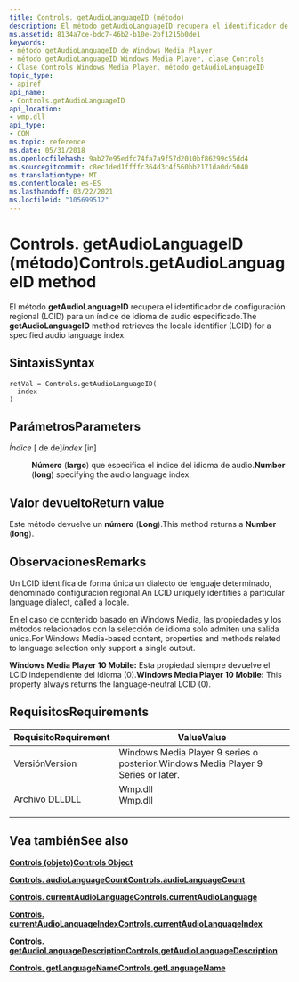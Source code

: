 ```yaml
---
title: Controls. getAudioLanguageID (método)
description: El método getAudioLanguageID recupera el identificador de configuración regional (LCID) para un índice de idioma de audio especificado.
ms.assetid: 8134a7ce-bdc7-46b2-b10e-2bf1215b0de1
keywords:
- método getAudioLanguageID de Windows Media Player
- método getAudioLanguageID Windows Media Player, clase Controls
- Clase Controls Windows Media Player, método getAudioLanguageID
topic_type:
- apiref
api_name:
- Controls.getAudioLanguageID
api_location:
- wmp.dll
api_type:
- COM
ms.topic: reference
ms.date: 05/31/2018
ms.openlocfilehash: 9ab27e95edfc74fa7a9f57d2010bf86299c55dd4
ms.sourcegitcommit: c8ec1ded1ffffc364d3c4f560bb2171da0dc5040
ms.translationtype: MT
ms.contentlocale: es-ES
ms.lasthandoff: 03/22/2021
ms.locfileid: "105699512"
---
```

# <a name="controlsgetaudiolanguageid-method"></a><span data-ttu-id="f8144-106">Controls. getAudioLanguageID (método)</span><span class="sxs-lookup"><span data-stu-id="f8144-106">Controls.getAudioLanguageID method</span></span>

<span data-ttu-id="f8144-107">El método **getAudioLanguageID** recupera el identificador de configuración regional (LCID) para un índice de idioma de audio especificado.</span><span class="sxs-lookup"><span data-stu-id="f8144-107">The **getAudioLanguageID** method retrieves the locale identifier (LCID) for a specified audio language index.</span></span>

## <a name="syntax"></a><span data-ttu-id="f8144-108">Sintaxis</span><span class="sxs-lookup"><span data-stu-id="f8144-108">Syntax</span></span>


```JScript
retVal = Controls.getAudioLanguageID(
  index
)
```



## <a name="parameters"></a><span data-ttu-id="f8144-109">Parámetros</span><span class="sxs-lookup"><span data-stu-id="f8144-109">Parameters</span></span>

<dl> <dt>

<span data-ttu-id="f8144-110">*Índice* \[ de de\]</span><span class="sxs-lookup"><span data-stu-id="f8144-110">*index* \[in\]</span></span>
</dt> <dd>

<span data-ttu-id="f8144-111">**Número** (**largo**) que especifica el índice del idioma de audio.</span><span class="sxs-lookup"><span data-stu-id="f8144-111">**Number** (**long**) specifying the audio language index.</span></span>

</dd> </dl>

## <a name="return-value"></a><span data-ttu-id="f8144-112">Valor devuelto</span><span class="sxs-lookup"><span data-stu-id="f8144-112">Return value</span></span>

<span data-ttu-id="f8144-113">Este método devuelve un **número** (**Long**).</span><span class="sxs-lookup"><span data-stu-id="f8144-113">This method returns a **Number** (**long**).</span></span>

## <a name="remarks"></a><span data-ttu-id="f8144-114">Observaciones</span><span class="sxs-lookup"><span data-stu-id="f8144-114">Remarks</span></span>

<span data-ttu-id="f8144-115">Un LCID identifica de forma única un dialecto de lenguaje determinado, denominado configuración regional.</span><span class="sxs-lookup"><span data-stu-id="f8144-115">An LCID uniquely identifies a particular language dialect, called a locale.</span></span>

<span data-ttu-id="f8144-116">En el caso de contenido basado en Windows Media, las propiedades y los métodos relacionados con la selección de idioma solo admiten una salida única.</span><span class="sxs-lookup"><span data-stu-id="f8144-116">For Windows Media-based content, properties and methods related to language selection only support a single output.</span></span>

<span data-ttu-id="f8144-117">**Windows Media Player 10 Mobile:** Esta propiedad siempre devuelve el LCID independiente del idioma (0).</span><span class="sxs-lookup"><span data-stu-id="f8144-117">**Windows Media Player 10 Mobile:** This property always returns the language-neutral LCID (0).</span></span>

## <a name="requirements"></a><span data-ttu-id="f8144-118">Requisitos</span><span class="sxs-lookup"><span data-stu-id="f8144-118">Requirements</span></span>



| <span data-ttu-id="f8144-119">Requisito</span><span class="sxs-lookup"><span data-stu-id="f8144-119">Requirement</span></span> | <span data-ttu-id="f8144-120">Value</span><span class="sxs-lookup"><span data-stu-id="f8144-120">Value</span></span> |
|--------------------|------------------------------------------------------------------------------------|
| <span data-ttu-id="f8144-121">Versión</span><span class="sxs-lookup"><span data-stu-id="f8144-121">Version</span></span><br/> | <span data-ttu-id="f8144-122">Windows Media Player 9 series o posterior.</span><span class="sxs-lookup"><span data-stu-id="f8144-122">Windows Media Player 9 Series or later.</span></span><br/>                                 |
| <span data-ttu-id="f8144-123">Archivo DLL</span><span class="sxs-lookup"><span data-stu-id="f8144-123">DLL</span></span><br/>     | <dl> <span data-ttu-id="f8144-124"><dt>Wmp.dll</dt></span><span class="sxs-lookup"><span data-stu-id="f8144-124"><dt>Wmp.dll</dt></span></span> </dl> |



## <a name="see-also"></a><span data-ttu-id="f8144-125">Vea también</span><span class="sxs-lookup"><span data-stu-id="f8144-125">See also</span></span>

<dl> <dt>

[<span data-ttu-id="f8144-126">**Controls (objeto)**</span><span class="sxs-lookup"><span data-stu-id="f8144-126">**Controls Object**</span></span>](controls-object.md)
</dt> <dt>

[<span data-ttu-id="f8144-127">**Controls. audioLanguageCount**</span><span class="sxs-lookup"><span data-stu-id="f8144-127">**Controls.audioLanguageCount**</span></span>](controls-audiolanguagecount.md)
</dt> <dt>

[<span data-ttu-id="f8144-128">**Controls. currentAudioLanguage**</span><span class="sxs-lookup"><span data-stu-id="f8144-128">**Controls.currentAudioLanguage**</span></span>](controls-currentaudiolanguage.md)
</dt> <dt>

[<span data-ttu-id="f8144-129">**Controls. currentAudioLanguageIndex**</span><span class="sxs-lookup"><span data-stu-id="f8144-129">**Controls.currentAudioLanguageIndex**</span></span>](controls-currentaudiolanguageindex.md)
</dt> <dt>

[<span data-ttu-id="f8144-130">**Controls. getAudioLanguageDescription**</span><span class="sxs-lookup"><span data-stu-id="f8144-130">**Controls.getAudioLanguageDescription**</span></span>](controls-getaudiolanguagedescription.md)
</dt> <dt>

[<span data-ttu-id="f8144-131">**Controls. getLanguageName**</span><span class="sxs-lookup"><span data-stu-id="f8144-131">**Controls.getLanguageName**</span></span>](controls-getlanguagename.md)
</dt> </dl>

 

 





